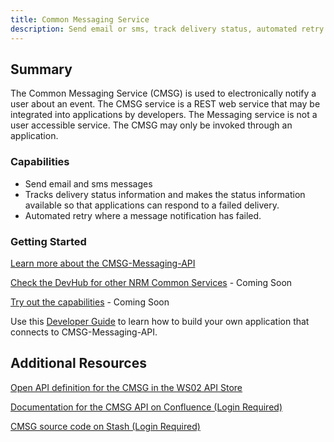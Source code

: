 ```yaml
---
title: Common Messaging Service
description: Send email or sms, track delivery status, automated retry
---  
```


## Summary

The Common Messaging Service (CMSG) is used to electronically notify a user about an event. The CMSG service is a REST web service that may be integrated into applications by developers. The Messaging service is not a user accessible service. The CMSG may only be invoked through an application.

### Capabilities

* Send email and sms messages
* Tracks delivery status information and makes the status information available so that applications can respond to a failed delivery.
* Automated retry where a message notification has failed.

### Getting Started

[Learn more about the CMSG-Messaging-API](https://www.github.com/bcgov/nr-messaging-service-showcase/readme.md)  

[Check the DevHub for other NRM Common Services](https://developer.gov.bc.ca) - Coming Soon

[Try out the capabilities](https://console.pathfinder.gov.bc.ca:8443/console/project/z208i4-tools/overview) - Coming Soon

Use this [Developer Guide](https://github.com/bcgov/nr-messaging-service-showcase/docs/developer-guide.md) to learn how to build your own application that connects to CMSG-Messaging-API. 

## Additional Resources

[Open API definition for the CMSG in the WS02 API Store](https://apistore.nrs.gov.bc.ca/store/apis/info?provider=admin&version=v1&name=cmsg-messaging-api)

[Documentation for the CMSG API on Confluence (Login Required)](https://apps.nrs.gov.bc.ca/int/confluence/display/DO/cmsg-api)

[CMSG source code on Stash (Login Required)](https://apps.nrs.gov.bc.ca/int/stash/projects/cmsg)
